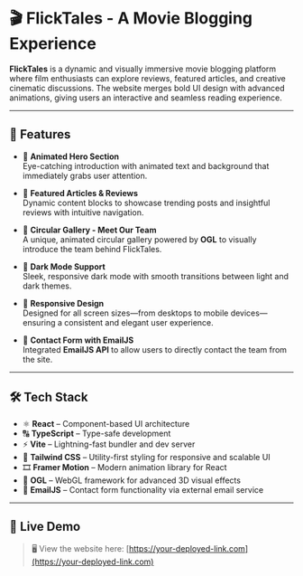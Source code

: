 # 🎬 FlickTales - A Movie Blogging Experience

**FlickTales** is a dynamic and visually immersive movie blogging platform where film enthusiasts can explore reviews, featured articles, and creative cinematic discussions. The website merges bold UI design with advanced animations, giving users an interactive and seamless reading experience.

---

## 🚀 Features

- 🎥 **Animated Hero Section**  
  Eye-catching introduction with animated text and background that immediately grabs user attention.

- 📝 **Featured Articles & Reviews**  
  Dynamic content blocks to showcase trending posts and insightful reviews with intuitive navigation.

- 👥 **Circular Gallery - Meet Our Team**  
  A unique, animated circular gallery powered by **OGL** to visually introduce the team behind FlickTales.

- 🌙 **Dark Mode Support**  
  Sleek, responsive dark mode with smooth transitions between light and dark themes.

- 📱 **Responsive Design**  
  Designed for all screen sizes—from desktops to mobile devices—ensuring a consistent and elegant user experience.

- 📧 **Contact Form with EmailJS**  
  Integrated **EmailJS API** to allow users to directly contact the team from the site.

---

## 🛠️ Tech Stack

- ⚛️ **React** – Component-based UI architecture  
- 🔠 **TypeScript** – Type-safe development  
- ⚡ **Vite** – Lightning-fast bundler and dev server  
- 🎨 **Tailwind CSS** – Utility-first styling for responsive and scalable UI  
- 🎞️ **Framer Motion** – Modern animation library for React  
- 🌌 **OGL** – WebGL framework for advanced 3D visual effects  
- 📩 **EmailJS** – Contact form functionality via external email service

---

## 📸 Live Demo

> 🖥️ View the website here: [https://your-deployed-link.com](https://your-deployed-link.com)

